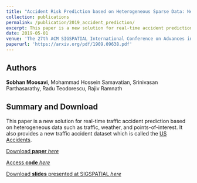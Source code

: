 ```yaml
---
title: "Accident Risk Prediction based on Heterogeneous Sparse Data: New Dataset and Insights"
collection: publications
permalink: /publication/2019_accident_prediction/
excerpt: This paper is a new solution for real-time accident prediction based on heterogeneous data such as traffic, weather, and points-of-interest. 
date: 2019-05-01
venue: 'The 27th ACM SIGSPATIAL International Conference on Advances in Geographic Information Systems (SIGSPATIAL 2019). (Chicago, IL)'
paperurl: 'https://arxiv.org/pdf/1909.09638.pdf'
---
```


## Authors 
__Sobhan Moosavi__, Mohammad Hossein Samavatian, Srinivasan Parthasarathy, Radu Teodorescu, Rajiv Ramnath

## Summary and Download 
This paper is a new solution for real-time traffic accident prediction based on heterogeneous data such as traffic, weather, and points-of-interest. It also provides a new traffic accident dataset which is called the [US Accidents](https://smoosavi.org/datasets/us_accidents). 

[Download __paper__ _here_](https://arxiv.org/pdf/1909.09638.pdf)

[Access __code__ _here_](https://github.com/mhsamavatian/DAP)

[Download __slides__ presented at SIGSPATIAL _here_](#)
